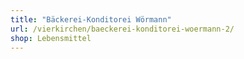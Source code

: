 ```yaml
---
title: "Bäckerei-Konditorei Wörmann"
url: /vierkirchen/baeckerei-konditorei-woermann-2/
shop: Lebensmittel
---
```

